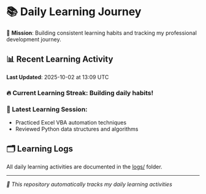 # 📚 Daily Learning Journey

🎯 **Mission**: Building consistent learning habits and tracking my professional development journey.

## 📊 Recent Learning Activity

**Last Updated**: 2025-10-02 at 13:09 UTC

### 🔥 Current Learning Streak: Building daily habits!

### 📝 Latest Learning Session:
- Practiced Excel VBA automation techniques
- Reviewed Python data structures and algorithms

## 🗂️ Learning Logs

All daily learning activities are documented in the [logs/](./logs/) folder.

---
*🤖 This repository automatically tracks my daily learning activities*
